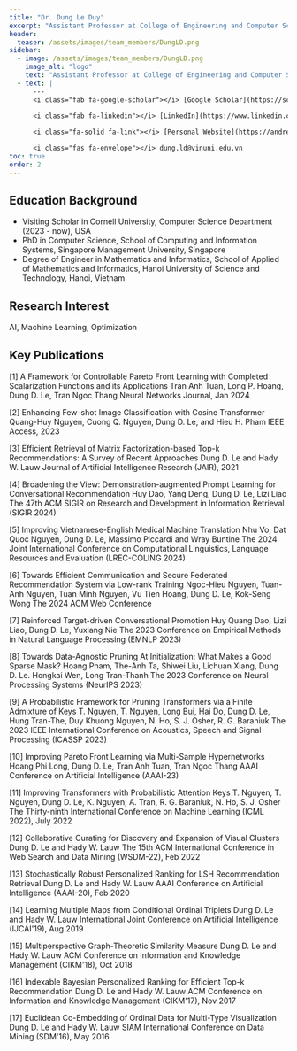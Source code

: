 ```yaml
---
title: "Dr. Dung Le Duy"
excerpt: "Assistant Professor at College of Engineering and Computer Science, VinUniversity"
header:
  teaser: /assets/images/team_members/DungLD.png
sidebar:
  - image: /assets/images/team_members/DungLD.png
    image_alt: "logo"
    text: "Assistant Professor at College of Engineering and Computer Science, VinUniversity"
  - text: |
      ---
      <i class="fab fa-google-scholar"></i> [Google Scholar](https://scholar.google.com/citations?hl=en&user=0eoYR1gAAAAJ)
      
      <i class="fab fa-linkedin"></i> [LinkedIn](https://www.linkedin.com/in/leduydung/)

      <i class="fa-solid fa-link"></i> [Personal Website](https://andrew-dungle.github.io/)

      <i class="fas fa-envelope"></i> dung.ld@vinuni.edu.vn
toc: true
order: 2
---
```


## Education Background
- Visiting Scholar in Cornell University, Computer Science Department (2023 - now), USA
- PhD in Computer Science, School of Computing and Information Systems, Singapore Management University, Singapore
- Degree of Engineer in Mathematics and Informatics, School of Applied of Mathematics and Informatics, Hanoi University of Science and Technology, Hanoi, Vietnam


## Research Interest
AI, Machine Learning, Optimization

## Key Publications 
[1] A Framework for Controllable Pareto Front Learning with Completed Scalarization Functions and its Applications
Tran Anh Tuan, Long P. Hoang, Dung D. Le, Tran Ngoc Thang
Neural Networks Journal, Jan 2024

[2] Enhancing Few-shot Image Classification with Cosine Transformer
Quang-Huy Nguyen, Cuong Q. Nguyen, Dung D. Le, and Hieu H. Pham
IEEE Access, 2023

[3] Efficient Retrieval of Matrix Factorization-based Top-k Recommendations: A Survey of Recent Approaches
Dung D. Le and Hady W. Lauw
Journal of Artificial Intelligence Research (JAIR), 2021

[4] Broadening the View: Demonstration-augmented Prompt Learning for Conversational Recommendation
Huy Dao, Yang Deng, Dung D. Le, Lizi Liao
The 47th ACM SIGIR on Research and Development in Information Retrieval (SIGIR 2024)

[5] Improving Vietnamese-English Medical Machine Translation
Nhu Vo, Dat Quoc Nguyen, Dung D. Le, Massimo Piccardi and Wray Buntine
The 2024 Joint International Conference on Computational Linguistics, Language Resources and Evaluation (LREC-COLING 2024)

[6] Towards Efficient Communication and Secure Federated Recommendation System via Low-rank Training
Ngoc-Hieu Nguyen, Tuan-Anh Nguyen, Tuan Minh Nguyen, Vu Tien Hoang, Dung D. Le, Kok-Seng Wong
The 2024 ACM Web Conference

[7] Reinforced Target-driven Conversational Promotion
Huy Quang Dao, Lizi Liao, Dung D. Le, Yuxiang Nie
The 2023 Conference on Empirical Methods in Natural Language Processing (EMNLP 2023)

[8] Towards Data-Agnostic Pruning At Initialization: What Makes a Good Sparse Mask?
Hoang Pham, The-Anh Ta, Shiwei Liu, Lichuan Xiang, Dung D. Le. Hongkai Wen, Long Tran-Thanh
The 2023 Conference on Neural Processing Systems (NeurIPS 2023)

[9] A Probabilistic Framework for Pruning Transformers via a Finite Admixture of Keys
T. Nguyen, T. Nguyen, Long Bui, Hai Do, Dung D. Le, Hung Tran-The, Duy Khuong Nguyen, N. Ho, S. J. Osher, R. G. Baraniuk
The 2023 IEEE International Conference on Acoustics, Speech and Signal Processing (ICASSP 2023)

[10] Improving Pareto Front Learning via Multi-Sample Hypernetworks
Hoang Phi Long, Dung D. Le, Tran Anh Tuan, Tran Ngoc Thang
AAAI Conference on Artificial Intelligence (AAAI-23)

[11] Improving Transformers with Probabilistic Attention Keys
T. Nguyen, T. Nguyen, Dung D. Le, K. Nguyen, A. Tran, R. G. Baraniuk, N. Ho, S. J. Osher
The Thirty-ninth International Conference on Machine Learning (ICML 2022), July 2022

[12] Collaborative Curating for Discovery and Expansion of Visual Clusters
Dung D. Le and Hady W. Lauw
The 15th ACM International Conference in Web Search and Data Mining (WSDM-22), Feb 2022

[13] Stochastically Robust Personalized Ranking for LSH Recommendation Retrieval
Dung D. Le and Hady W. Lauw
AAAI Conference on Artificial Intelligence (AAAI-20), Feb 2020

[14] Learning Multiple Maps from Conditional Ordinal Triplets
Dung D. Le and Hady W. Lauw
International Joint Conference on Artificial Intelligence (IJCAI'19), Aug 2019

[15] Multiperspective Graph-Theoretic Similarity Measure
Dung D. Le and Hady W. Lauw
ACM Conference on Information and Knowledge Management (CIKM'18), Oct 2018

[16] Indexable Bayesian Personalized Ranking for Efficient Top-k Recommendation
Dung D. Le and Hady W. Lauw
ACM Conference on Information and Knowledge Management (CIKM'17), Nov 2017

[17] Euclidean Co-Embedding of Ordinal Data for Multi-Type Visualization
Dung D. Le and Hady W. Lauw
SIAM International Conference on Data Mining (SDM'16), May 2016